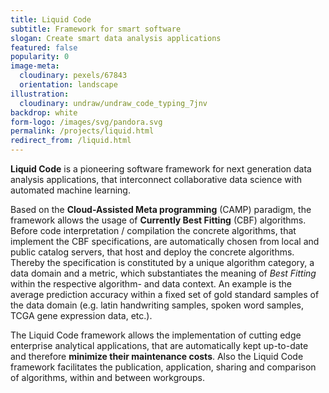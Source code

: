 ```yaml
---
title: Liquid Code
subtitle: Framework for smart software 
slogan: Create smart data analysis applications
featured: false
popularity: 0
image-meta:
  cloudinary: pexels/67843
  orientation: landscape
illustration:
  cloudinary: undraw/undraw_code_typing_7jnv
backdrop: white
form-logo: /images/svg/pandora.svg
permalink: /projects/liquid.html
redirect_from: /liquid.html
---
```


**Liquid Code** is a pioneering software framework for next generation data
analysis applications, that interconnect collaborative data science with
automated machine learning.

Based on the **Cloud-Assisted Meta programming** (CAMP) paradigm, the framework
allows the usage of **Currently Best Fitting** (CBF) algorithms. Before code
interpretation / compilation the concrete algorithms, that implement the CBF
specifications, are automatically chosen from local and public catalog servers,
that host and deploy the concrete algorithms. Thereby the specification is
constituted by a unique algorithm category, a data domain and a metric, which
substantiates the meaning of *Best Fitting* within the respective algorithm- and
data context. An example is the average prediction accuracy within a fixed set
of gold standard samples of the data domain (e.g. latin handwriting samples,
spoken word samples, TCGA gene expression data, etc.).

The Liquid Code framework allows the implementation of cutting edge enterprise
analytical applications, that are automatically kept up-to-date and therefore
**minimize their maintenance costs**. Also the Liquid Code framework facilitates
the publication, application, sharing and comparison of algorithms, within and
between workgroups.
